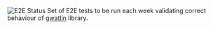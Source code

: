![E2E Status](https://github.com/Kryszak/gwatlin-e2e/actions/workflows/e2e.yml/badge.svg)
Set of E2E tests to be run each week validating correct behaviour of [gwatlin](https://github.com/Kryszak/gwatlin) library.
